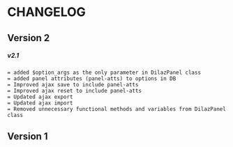 # CHANGELOG

## Version 2
##### v2.1
```
= added $option_args as the only parameter in DilazPanel class
= added panel attributes (panel-atts) to options in DB
= Improved ajax save to include panel-atts
= Improved ajax reset to include panel-atts
= Updated ajax export
= Updated ajax import
= Removed unnecessary functional methods and variables from DilazPanel class
```
## Version 1
